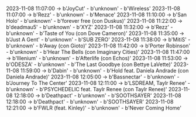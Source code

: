 2023-11-08 11:07:00 -> b'JoyCut' - b'unknown' - b'Wireless'
2023-11-08 11:07:00 -> b'Rezz' - b'unknown' - b'Menace'
2023-11-08 11:10:00 -> b'San Holo' - b'unknown' - b'forever free (con Duskus)'
2023-11-08 11:22:00 -> b'deadmau5' - b'unknown' - b'XYZ'
2023-11-08 11:32:00 -> b'Rezz' - b'unknown' - b'Taste of You (con Dove Cameron)'
2023-11-08 11:35:00 -> b'Just A Gent' - b'unknown' - b'SUB ZERO'
2023-11-08 11:38:00 -> b'MitiS' - b'unknown' - b'Away (con Gioto)'
2023-11-08 11:42:00 -> b'Porter Robinson' - b'unknown' - b'Hear The Bells (con Imaginary Cities)'
2023-11-08 11:47:00 -> b'Illenium' - b'unknown' - b'Afterlife (con Echos)'
2023-11-08 11:53:00 -> b'ODESZA' - b'unknown' - b'The Last Goodbye (con Bettye LaVette)'
2023-11-08 11:59:00 -> b'Dabin' - b'unknown' - b'Hold feat. Daniela Andrade (con Daniela Andrade)'
2023-11-08 12:05:00 -> b'Bassnectar' - b'unknown' - b'Journey To The Center'
2023-11-08 12:11:00 -> b'LSDREAM, Taylr Renee' - b'unknown' - b'PSYCHEDELIC feat. Taylr Renee (con Taylr Renee)'
2023-11-08 12:18:00 -> b'Deathpact' - b'unknown' - b'SOOTHSAYER'
2023-11-08 12:18:00 -> b'Deathpact' - b'unknown' - b'SOOTHSAYER'
2023-11-08 12:21:00 -> b'FWLR (feat. Kinley)' - b'unknown' - b'Never Coming Home'

